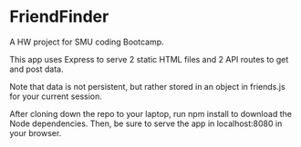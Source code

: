 # FriendFinder

A HW project for SMU coding Bootcamp. 

This app uses Express to serve 2 static HTML files and 2 API routes to get and post data.

Note that data is not persistent, but rather stored in an object in friends.js for your current session.

After cloning down the repo to your laptop, run npm install to download the Node dependencies. Then, be sure to serve the app in localhost:8080 in your browser.